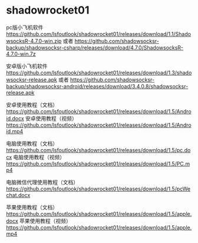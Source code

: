 # shadowrocket01


pc版小飞机软件
https://github.com/lsfoutlook/shadowrocket01/releases/download/1.1/ShadowsocksR-4.7.0-win.zip
或者
https://github.com/shadowsocksr-backup/shadowsocksr-csharp/releases/download/4.7.0/ShadowsocksR-4.7.0-win.7z

安卓版小飞机软件
https://github.com/lsfoutlook/shadowrocket01/releases/download/1.3/shadowsocksr-release.apk
或者
https://github.com/shadowsocksr-backup/shadowsocksr-android/releases/download/3.4.0.8/shadowsocksr-release.apk

安卓使用教程（文档）
https://github.com/lsfoutlook/shadowrocket01/releases/download/1.5/Android.docx
安卓使用教程（视频）
https://github.com/lsfoutlook/shadowrocket01/releases/download/1.5/Android.mp4

电脑使用教程（文档）
https://github.com/lsfoutlook/shadowrocket01/releases/download/1.5/pc.docx
电脑使用教程（视频）
https://github.com/lsfoutlook/shadowrocket01/releases/download/1.5/PC.mp4

电脑微信代理使用教程（文档）
https://github.com/lsfoutlook/shadowrocket01/releases/download/1.5/pcWechat.docx

苹果使用教程（文档）
https://github.com/lsfoutlook/shadowrocket01/releases/download/1.5/apple.docx
苹果使用教程（视频）
https://github.com/lsfoutlook/shadowrocket01/releases/download/1.5/apple.mp4

